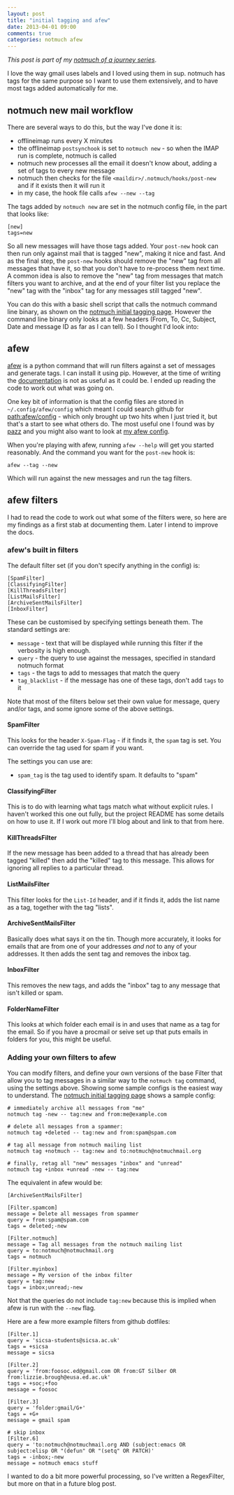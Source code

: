 ```yaml
---
layout: post
title: "initial tagging and afew"
date: 2013-04-01 09:00
comments: true
categories: notmuch afew
---
```

*This post is part of my [notmuch of a journey series](/blog/2013/03/notmuch/)*.

I love the way gmail uses labels and I loved using them in sup.  notmuch has tags for the same purpose so I want to use them extensively, and to have most tags added automatically for me.

## notmuch new mail workflow

There are several ways to do this, but the way I've done it is:

* offlineimap runs every X minutes
* the offlineimap `postsynchook` is set to `notmuch new` - so when the IMAP run is complete, notmuch is called
* notmuch new processes all the email it doesn't know about, adding a set of tags to every new message
* notmuch then checks for the file `<maildir>/.notmuch/hooks/post-new` and if it exists then it will run it
* in my case, the hook file calls `afew --new --tag`

The tags added by `notmuch new` are set in the notmuch config file, in the part that looks like:

    [new]
    tags=new

So all new messages will have those tags added.  Your `post-new` hook can then run only against mail that is tagged "new", making it nice and fast.  And as the final step, the `post-new` hooks should remove the "new" tag from all messages that have it, so that you don't have to re-process them next time.  A common idea is also to remove the "new" tag from messages that match filters you want to archive, and at the end of your filter list you replace the "new" tag with the "inbox" tag for any messages still tagged "new".

You can do this with a basic shell script that calls the notmuch command line binary, as shown on the [notmuch initial tagging page](http://notmuchmail.org/initial_tagging/).  However the command line binary only looks at a few headers (From, To, Cc, Subject, Date and message ID as far as I can tell).  So I thought I'd look into:

## afew

[afew](https://github.com/teythoon/afew) is a python command that will run filters against a set of messages and generate tags.  I can install it using pip.  However, at the time of writing the [documentation](https://afew.readthedocs.org/en/latest/manual.html) is not as useful as it could be.  I ended up reading the code to work out what was going on.

One key bit of information is that the config files are stored in `~/.config/afew/config` which meant I could search github for [path:afew/config](https://github.com/search?q=path%3Aafew%2Fconfig&type=Code&ref=advsearch&l=) - which only brought up two hits when I just tried it, but that's a start to see what others do.  The most useful one I found was by [pazz](https://github.com/pazz/configs/blob/master/.config/afew/config) and you might also want to look at [my afew config](https://github.com/foobacca/dotfiles/blob/master/afew/config).

When you're playing with afew, running `afew --help` will get you started reasonably.  And the command you want for the `post-new` hook is:

    afew --tag --new

Which will run against the new messages and run the tag filters.

## afew filters

I had to read the code to work out what some of the filters were, so here are my findings as a first stab at documenting them.  Later I intend to improve the docs.

### afew's built in filters

The default filter set (if you don't specify anything in the config) is:

    [SpamFilter]
    [ClassifyingFilter]
    [KillThreadsFilter]
    [ListMailsFilter]
    [ArchiveSentMailsFilter]
    [InboxFilter]

These can be customised by specifying settings beneath them.  The standard settings are:

* `message` - text that will be displayed while running this filter if the verbosity is high enough.
* `query` - the query to use against the messages, specified in standard notmuch format
* `tags` - the tags to add to messages that match the query
* `tag_blacklist` - if the message has one of these tags, don't add `tags` to it

Note that most of the filters below set their own value for message, query and/or tags, and some ignore some of the above settings.

#### SpamFilter

This looks for the header `X-Spam-Flag` - if it finds it, the `spam` tag is set.  You can override the tag used for spam if you want.

The settings you can use are:

* `spam_tag` is the tag used to identify spam. It defaults to "spam"

#### ClassifyingFilter

This is to do with learning what tags match what without explicit rules.  I haven't worked this one out fully, but the project README has some details on how to use it.  If I work out more I'll blog about and link to that from here.

#### KillThreadsFilter

If the new message has been added to a thread that has already been tagged "killed" then add the "killed" tag to this message.  This allows for ignoring all replies to a particular thread.

#### ListMailsFilter

This filter looks for the `List-Id` header, and if it finds it, adds the list name as a tag, together with the tag "lists".

#### ArchiveSentMailsFilter

Basically does what says it on the tin.  Though more accurately, it looks for emails that are from one of your addresses *and not* to any of your addresses.  It then adds the sent tag and removes the inbox tag.

#### InboxFilter

This removes the new tags, and adds the "inbox" tag to any message that isn't killed or spam.

#### FolderNameFilter

This looks at which folder each email is in and uses that name as a tag for the email.  So if you have a procmail or seive set up that puts emails in folders for you, this might be useful.

### Adding your own filters to afew

You can modify filters, and define your own versions of the base Filter that allow you to tag messages in a similar way to the `notmuch tag` command, using the settings above.  Showing some sample configs is the easiest way to understand.  The [notmuch initial tagging page](http://notmuchmail.org/initial_tagging/) shows a sample config:

    # immediately archive all messages from "me"
    notmuch tag -new -- tag:new and from:me@example.com

    # delete all messages from a spammer:
    notmuch tag +deleted -- tag:new and from:spam@spam.com

    # tag all message from notmuch mailing list
    notmuch tag +notmuch -- tag:new and to:notmuch@notmuchmail.org

    # finally, retag all "new" messages "inbox" and "unread"
    notmuch tag +inbox +unread -new -- tag:new

The equivalent in afew would be:

    [ArchiveSentMailsFilter]

    [Filter.spamcom]
    message = Delete all messages from spammer
    query = from:spam@spam.com
    tags = deleted;-new

    [Filter.notmuch]
    message = Tag all messages from the notmuch mailing list
    query = to:notmuch@notmuchmail.org
    tags = notmuch

    [Filter.myinbox]
    message = My version of the inbox filter
    query = tag:new
    tags = inbox;unread;-new

Not that the queries do not include `tag:new` because this is implied when afew is run with the `--new` flag.

Here are a few more example filters from github dotfiles:

    [Filter.1]
    query = 'sicsa-students@sicsa.ac.uk'
    tags = +sicsa
    message = sicsa

    [Filter.2]
    query = 'from:foosoc.ed@gmail.com OR from:GT Silber OR from:lizzie.brough@eusa.ed.ac.uk'
    tags = +soc;+foo
    message = foosoc

    [Filter.3]
    query = 'folder:gmail/G+'
    tags = +G+
    message = gmail spam

    # skip inbox
    [Filter.6]
    query = 'to:notmuch@notmuchmail.org AND (subject:emacs OR subject:elisp OR "(defun" OR "(setq" OR PATCH)'
    tags = -inbox;-new
    message = notmuch emacs stuff

I wanted to do a bit more powerful processing, so I've written a RegexFilter, but more on that in a future blog post.
